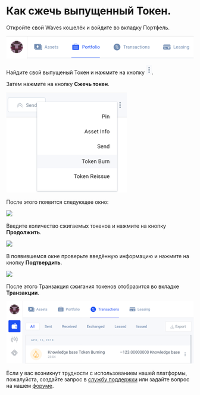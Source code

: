 # **Как сжечь выпущенный Токен**.

Откройте свой Waves кошелёк и войдите во вкладку Портфель.

![](/_assets/token_burn_01.png)

Найдите свой выпущеный Токен и нажмите на кнопку ![](/_assets/token_burn_02.png).

Затем нажмите на кнопку **Сжечь токен**.

![](/_assets/token_burn_03.png)

После этого появится следующее окно:

![](/_assets/token_burn_04.jpeg)

Введите количество сжигаемых токенов и нажмите на кнопку **Продолжить**.

![](/_assets/token_burn_05.jpeg)

В появившемся окне проверьте введённую информацию и нажмите на кнопку **Подтвердить**.

![](/_assets/token_burn_06.jpeg)

После этого Транзакция сжигания токенов отобразится во вкладке **Транзакции**.

![](/_assets/token_burn_07.png)

Если у вас возникнут трудности с использованием нашей платформы, пожалуйста, создайте запрос в [службу поддержки](https://support.wavesplatform.com/) или задайте вопрос на нашем [форуме](https://forum.wavesplatform.com/).
